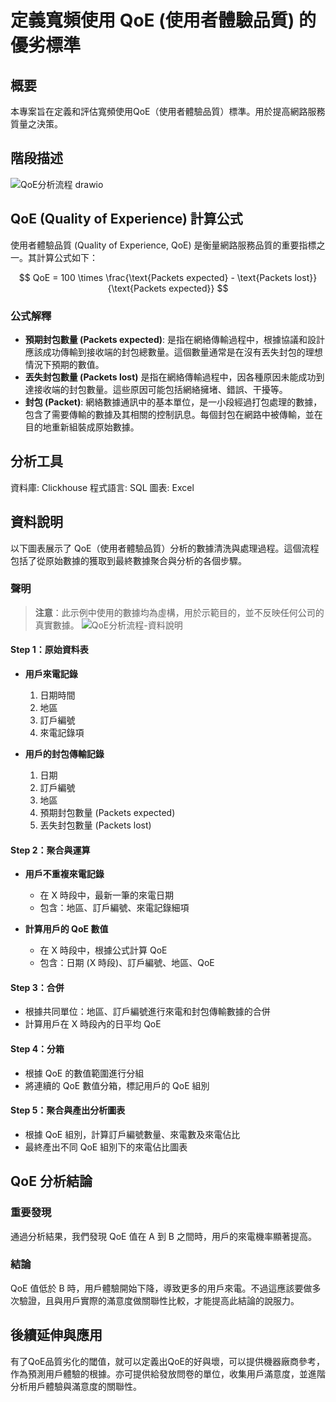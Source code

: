 # 定義寬頻使用 QoE (使用者體驗品質) 的優劣標準

## 概要
本專案旨在定義和評估寬頻使用QoE（使用者體驗品質）標準。用於提高網路服務質量之決策。

## 階段描述
![QoE分析流程 drawio](https://github.com/Beiiscoming/Defining-QoE-Standards-for-Network-Usage/assets/171532457/526ac88c-62a4-40da-a55e-63fefef91268)

## QoE (Quality of Experience) 計算公式

使用者體驗品質 (Quality of Experience, QoE) 是衡量網路服務品質的重要指標之一。其計算公式如下：

$$
QoE = 100 \times \frac{\text{Packets expected} - \text{Packets lost}}{\text{Packets expected}}
$$

### 公式解釋
- **預期封包數量 (Packets expected)**: 是指在網絡傳輸過程中，根據協議和設計應該成功傳輸到接收端的封包總數量。這個數量通常是在沒有丟失封包的理想情況下預期的數值。
- **丟失封包數量 (Packets lost)** 是指在網絡傳輸過程中，因各種原因未能成功到達接收端的封包數量。這些原因可能包括網絡擁堵、錯誤、干擾等。
- **封包 (Packet)**: 網絡數據通訊中的基本單位，是一小段經過打包處理的數據，包含了需要傳輸的數據及其相關的控制訊息。每個封包在網路中被傳輸，並在目的地重新組裝成原始數據。

## 分析工具
  資料庫: Clickhouse
  程式語言: SQL
  圖表: Excel
  
## 資料說明
以下圖表展示了 QoE（使用者體驗品質）分析的數據清洗與處理過程。這個流程包括了從原始數據的獲取到最終數據聚合與分析的各個步驟。
### 聲明
> **注意**：此示例中使用的數據均為虛構，用於示範目的，並不反映任何公司的真實數據。
![QoE分析流程-資料說明](https://github.com/Beiiscoming/Defining-QoE-Standards-for-Network-Usage/assets/171532457/6adf622a-f6ff-43c4-9ce7-7c60d01fc3db)

#### Step 1：原始資料表
- **用戶來電記錄**
  1. 日期時間
  2. 地區
  3. 訂戶編號
  4. 來電記錄項

- **用戶的封包傳輸記錄**
  1. 日期
  2. 訂戶編號
  3. 地區
  4. 預期封包數量 (Packets expected)
  5. 丟失封包數量 (Packets lost)

#### Step 2：聚合與運算
- **用戶不重複來電記錄**
  - 在 X 時段中，最新一筆的來電日期
  - 包含：地區、訂戶編號、來電記錄細項

- **計算用戶的 QoE 數值**
  - 在 X 時段中，根據公式計算 QoE
  - 包含：日期 (X 時段)、訂戶編號、地區、QoE

#### Step 3：合併
- 根據共同單位：地區、訂戶編號進行來電和封包傳輸數據的合併
- 計算用戶在 X 時段內的日平均 QoE

#### Step 4：分箱
- 根據 QoE 的數值範圍進行分組
- 將連續的 QoE 數值分箱，標記用戶的 QoE 組別

#### Step 5：聚合與產出分析圖表
- 根據 QoE 組別，計算訂戶編號數量、來電數及來電佔比
- 最終產出不同 QoE 組別下的來電佔比圖表

## QoE 分析結論

### 重要發現
通過分析結果，我們發現 QoE 值在 A 到 B 之間時，用戶的來電機率顯著提高。

### 結論
 QoE 值低於 B 時，用戶體驗開始下降，導致更多的用戶來電。不過這應該要做多次驗證，且與用戶實際的滿意度做關聯性比較，才能提高此結論的說服力。

## 後續延伸與應用
有了QoE品質劣化的閾值，就可以定義出QoE的好與壞，可以提供機器廠商參考，作為預測用戶體驗的根據。亦可提供給發放問卷的單位，收集用戶滿意度，並進階分析用戶體驗與滿意度的關聯性。
